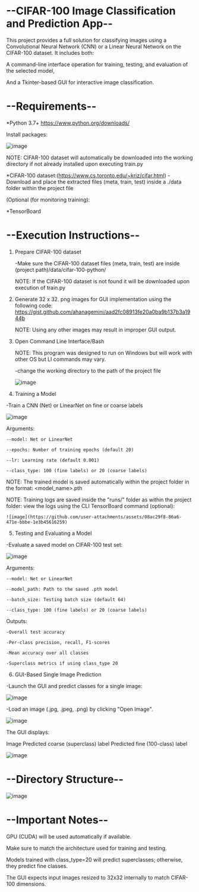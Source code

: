 # --CIFAR-100 Image Classification and Prediction App--
This project provides a full solution for classifying images using a Convolutional Neural Network (CNN) or a Linear Neural Network on the CIFAR-100 dataset.
It includes both:

A command-line interface operation for training, testing, and evaluation of the selected model,

And a Tkinter-based GUI for interactive image classification.

# --Requirements--
*Python 3.7+ https://www.python.org/downloads/

Install packages:

![image](https://github.com/user-attachments/assets/6d8dd32a-bb51-474e-ac5e-5e8f0395b40e)

NOTE: CIFAR-100 dataset will automatically be downloaded into the working directory if not already installed upon executing train.py 

*CIFAR-100 dataset:(https://www.cs.toronto.edu/~kriz/cifar.html)
  -Download and place the extracted files (meta, train, test) inside a ./data folder within the project file

(Optional (for monitoring training):

*TensorBoard

# --Execution Instructions--
1. Prepare CIFAR-100 dataset
   
   -Make sure the CIFAR-100 dataset files (meta, train, test) are inside (project path)/data/cifar-100-python/

   NOTE: If the CIFAR-100 dataset is not found it will be downloaded upon execution of train.py

2. Generate 32 x 32. png images for GUI implementation using the following code: https://gist.github.com/ahanagemini/aad2fc08913fe20a0ba9b137b3a1944b

   NOTE: Using any other images may result in improper GUI output.
   
3. Open Command Line Interface/Bash
   
   NOTE: This program was designed to run on Windows but will work with other OS but LI commands may vary.

   -change the working directory to the path of the project file
   
   ![image](https://github.com/user-attachments/assets/718ef8d5-c952-4020-83dc-432f82c60b0e)

   
4. Training a Model
   
  -Train a CNN (Net) or LinearNet on fine or coarse labels
  
   
   ![image](https://github.com/user-attachments/assets/26f8a866-3dfc-4db6-9fc9-5e99631bdb0d)

  Arguments:
  
    --model: Net or LinearNet
    
    --epochs: Number of training epochs (default 20)
    
    --lr: Learning rate (default 0.001)
    
    --class_type: 100 (fine labels) or 20 (coarse labels)
    
  NOTE: The trained model is saved automatically within the project folder in the format:
    <model_name>_<dataset>_<timestamp>.pth
    
  NOTE: Training logs are saved inside the "runs/" folder as within the project folder:
    view the logs using the CLI TensorBoard command (optional):
    
    ![image](https://github.com/user-attachments/assets/08ac29f8-86a6-471e-bbbe-1e3b45616259)

5. Testing and Evaluating a Model
   
  -Evaluate a saved model on CIFAR-100 test set:
  
  ![image](https://github.com/user-attachments/assets/e161e665-a2ae-4b9e-bf80-f85db218855c)


   Arguments:
   
    --model: Net or LinearNet
    
    --model_path: Path to the saved .pth model
    
    --batch_size: Testing batch size (default 64)
    
    --class_type: 100 (fine labels) or 20 (coarse labels)
   
  Outputs:
  
    -Overall test accuracy
    
    -Per-class precision, recall, F1-scores
    
    -Mean accuracy over all classes
    
    -Superclass metrics if using class_type 20
    
6. GUI-Based Single Image Prediction
   
  -Launch the GUI and predict classes for a single image:
  
  ![image](https://github.com/user-attachments/assets/d3f9c8d3-1f32-40db-858c-507e553576fa)

  -Load an image (.jpg, .jpeg, .png) by clicking "Open Image".
  
  ![image](https://github.com/user-attachments/assets/d16d9122-d691-40ec-9627-4b7919c792a5)

  The GUI displays:
  
  Image
  Predicted coarse (superclass) label
  Predicted fine (100-class) label
  
  ![image](https://github.com/user-attachments/assets/8f3fd7e9-eeb2-4857-b83d-3b70d14cdae6)

# --Directory Structure--

![image](https://github.com/user-attachments/assets/45102f00-a5de-4244-b7fa-2c6ea19b3c36)

# --Important Notes--
GPU (CUDA) will be used automatically if available.

Make sure to match the architecture used for training and testing.

Models trained with class_type=20 will predict superclasses; otherwise, they predict fine classes.

The GUI expects input images resized to 32x32 internally to match CIFAR-100 dimensions.




